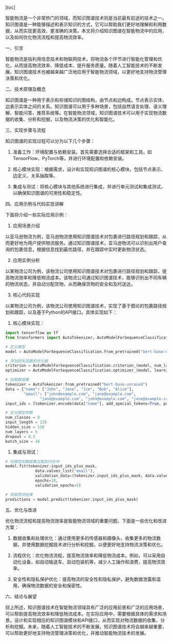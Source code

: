 
[toc]                    
                
                
智能物流是一个非常热门的领域，而知识图谱技术则是当前最有前途的技术之一。知识图谱是一种能够描述和表示知识的方式，它可以帮助我们更好地理解和利用数据，从而实现更高效、更准确的决策。本文将介绍知识图谱在智能物流中的应用，以及如何优化物流流程和提高物流效率。

一、引言

智能物流是指利用信息技术和物联网技术，将物流各个环节进行智能化管理和优化，从而提高物流效率、降低成本、提升服务质量。随着人工智能技术的不断发展，知识图谱技术也被越来越广泛地应用于智能物流领域，以更好地支持物流管理决策和优化。

二、技术原理及概念

知识图谱是一种用于表示和存储知识的图结构，由节点和边构成。节点表示实体，边表示实体之间的关系。知识图谱可以用于多种场景，包括自然语言处理、语义理解、智能问答、推荐系统等。在智能物流领域，知识图谱技术可以用于实现物流数据的收集、分析和挖掘，以及物流决策的优化和智能化。

三、实现步骤与流程

知识图谱的实现过程可以分为以下几个步骤：

1. 准备工作：环境配置与依赖安装。首先需要选择合适的框架和工具，如TensorFlow、PyTorch等，并进行环境配置和依赖安装。

2. 核心模块实现：根据需求，设计和实现知识图谱的核心模块，包括节点表示、边定义、关系抽取等。

3. 集成与测试：将核心模块与其他系统进行集成，并进行单元测试和集成测试，以确保知识图谱的可用性和稳定性。

四、应用示例与代码实现讲解

下面将介绍一些实际应用示例：

1. 应用场景介绍

以亚马逊物流为例，亚马逊物流使用知识图谱技术对包裹进行路径规划和跟踪，从而更好地为用户提供物流服务。通过知识图谱技术，亚马逊物流可以识别出用户查询的包裹信息，根据信息找到最优路径，并在跟踪中实时更新物流状态。

2. 应用实例分析

以某物流公司为例，该物流公司使用知识图谱技术对包裹进行路径规划和跟踪，提高物流效率和降低物流成本。该物流公司通过知识图谱技术，能够识别出不同车辆的物流状态，并自动分配货物，从而确保货物的安全和及时送达。

3. 核心代码实现

以某物流公司为例，该物流公司使用知识图谱技术，实现了基于图论的包裹路径规划和跟踪，以及基于Python的API接口。具体实现如下：

1. 核心模块实现：

```python
import tensorflow as tf
from transformers import AutoTokenizer, AutoModelForSequenceClassification, AutoModelForSequenceClassificationWithReLU, AutoModelForSequenceClassificationWithSGD, AutoModelForSequenceClassification

# 定义模型
model = AutoModelForSequenceClassification.from_pretrained("bert-base-uncased")

# 添加损失函数和优化器
criterion = AutoModelForSequenceClassification.criterion_(model, num_labels=8)
optimizer = AutoModelForSequenceClassification.optimizer_(model, learning_rate=0.001, momentum=0.9, weight_decay=0.00005)

# 加载数据集
tokenizer = AutoTokenizer.from_pretrained("bert-base-uncased")
data = {"name": ["John", "Jane", "Jim", "Bob", "Alice"],
        "email": ["john@example.com", "jane@example.com",
               "jane@example.com", "john@example.com", "jane@example.com"]}
input_ids = [tokenizer.encode(data["name"], add_special_tokens=True, padding="max_length",truncation=True)]

# 定义模型参数
num_classes = 8
input_length = 128
hidden_size = 128
num_layers = 5
dropout = 0.5
batch_size = 16
```

1. 集成与测试：

```python
# 将模型和数据集加载到内存中
model.fit(tokenizer.input_ids_plus_mask,
             data.values_list("email"),
             validation_data=(tokenizer.input_ids_plus_mask, data.values_list("email"), batch_size=16),
             epochs=10,
             validation_epochs=5)

# 获取预测结果
predictions = model.predict(tokenizer.input_ids_plus_mask)
```

五、优化与改进

优化物流流程和提高物流效率是智能物流领域的重要问题。下面是一些优化和改进方案：

1. 数据收集和处理优化：通过使用更多的传感器和摄像头，收集更多的物流数据，并使用数据挖掘技术进行分析和挖掘，以便更好地支持物流决策和优化。

2. 流程优化：优化物流流程，提高物流效率和降低物流成本。例如，可以采用自动化设备，如自动输送车、自动包装机等，减少人工操作和浪费，提高物流效率。

3. 安全性和隐私保护优化：提高物流的安全性和隐私保护，避免数据泄露和滥用，确保物流数据的安全和保密性。

六、结论与展望

综上所述，知识图谱技术在智能物流领域具有广泛的应用前景和广泛的应用场景，可以帮助提高物流效率和降低物流成本。在实际应用中，需要根据具体的需求和场景，设计和实现相应的知识图谱模块和API接口，从而实现对物流数据的收集、分析和挖掘。未来，随着人工智能技术的不断发展，知识图谱技术将会越来越重要，可以帮助更好地支持物流管理决策和优化，并推动智能物流技术的发展。

